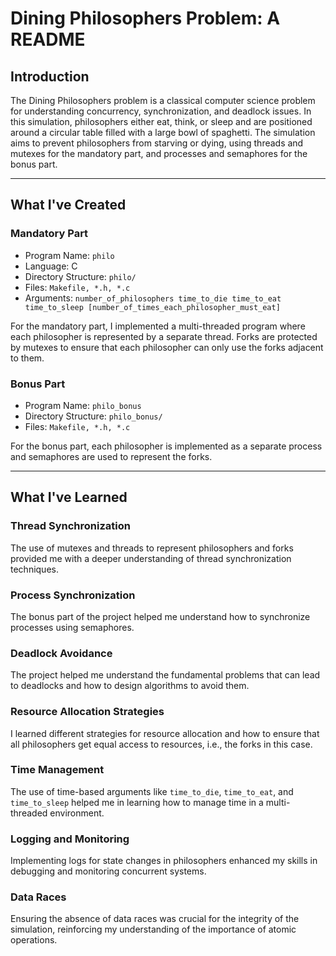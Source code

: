 # Dining Philosophers Problem: A README

## Introduction

The Dining Philosophers problem is a classical computer science problem for understanding concurrency, synchronization, and deadlock issues. In this simulation, philosophers either eat, think, or sleep and are positioned around a circular table filled with a large bowl of spaghetti. The simulation aims to prevent philosophers from starving or dying, using threads and mutexes for the mandatory part, and processes and semaphores for the bonus part.

---

## What I've Created

### Mandatory Part
- Program Name: `philo`
- Language: C
- Directory Structure: `philo/`
- Files: `Makefile, *.h, *.c`
- Arguments: `number_of_philosophers time_to_die time_to_eat time_to_sleep [number_of_times_each_philosopher_must_eat]`
  
For the mandatory part, I implemented a multi-threaded program where each philosopher is represented by a separate thread. Forks are protected by mutexes to ensure that each philosopher can only use the forks adjacent to them.

### Bonus Part
- Program Name: `philo_bonus`
- Directory Structure: `philo_bonus/`
- Files: `Makefile, *.h, *.c`

For the bonus part, each philosopher is implemented as a separate process and semaphores are used to represent the forks.

---

## What I've Learned

### Thread Synchronization
The use of mutexes and threads to represent philosophers and forks provided me with a deeper understanding of thread synchronization techniques.

### Process Synchronization
The bonus part of the project helped me understand how to synchronize processes using semaphores.

### Deadlock Avoidance
The project helped me understand the fundamental problems that can lead to deadlocks and how to design algorithms to avoid them.

### Resource Allocation Strategies
I learned different strategies for resource allocation and how to ensure that all philosophers get equal access to resources, i.e., the forks in this case.

### Time Management
The use of time-based arguments like `time_to_die`, `time_to_eat`, and `time_to_sleep` helped me in learning how to manage time in a multi-threaded environment.

### Logging and Monitoring
Implementing logs for state changes in philosophers enhanced my skills in debugging and monitoring concurrent systems.

### Data Races
Ensuring the absence of data races was crucial for the integrity of the simulation, reinforcing my understanding of the importance of atomic operations.

